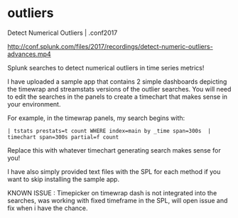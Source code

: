 # outliers
Detect Numerical Outliers | .conf2017

http://conf.splunk.com/files/2017/recordings/detect-numeric-outliers-advances.mp4


Splunk searches to detect numerical outliers in time series metrics!

I have uploaded a sample app that contains 2 simple dashboards depicting the timewrap and streamstats versions of the outlier searches. You will need to edit the searches in the panels to create a timechart that makes sense in your environment. 

For example, in the timewrap panels, my search begins with:

`| tstats prestats=t count WHERE index=main by _time span=300s 
| timechart span=300s partial=f count `

Replace this with whatever timechart generating search makes sense for you!

I have also simply provided text files with the SPL for each method if you want to skip installing the sample app. 


KNOWN ISSUE : Timepicker on timewrap dash is not integrated into the searches, was working with fixed timeframe in the SPL, will open issue and fix when i have the chance. 
